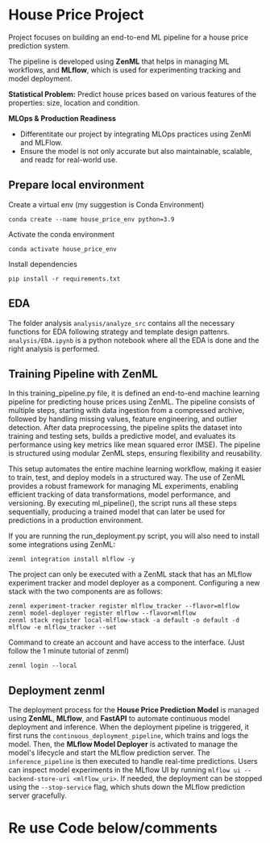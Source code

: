 # House Price Project

Project focuses on building an end-to-end ML pipeline for a house price prediction system.

The pipeline is developed using **ZenML** that helps in managing ML workflows, and **MLflow**, which is used for experimenting tracking and model deployment.

**Statistical Problem:** Predict house prices based on various features of the properties: size, location and condition.

**MLOps & Production Readiness**
- Differentitate our project by integrating MLOps practices using ZenMl and MLFlow.
- Ensure the model is not only accurate but also maintainable, scalable, and readz for real-world use.

## Prepare local environment

Create a virtual env
(my suggestion is Conda Environment)

```
conda create --name house_price_env python=3.9
```

Activate the conda environment

```
conda activate house_price_env
```

Install dependencies

```
pip install -r requirements.txt
```


## EDA

The folder analysis `analysis/analyze_src` contains all the necessary functions for EDA following strategy and template design pattenrs. `analysis/EDA.ipynb` is a python notebook where all the EDA is done and the right analysis is performed.

## Training Pipeline with ZenML

In this training_pipeline.py file, it is defined an end-to-end machine learning pipeline for predicting house prices using ZenML. The pipeline consists of multiple steps, starting with data ingestion from a compressed archive, followed by handling missing values, feature engineering, and outlier detection. After data preprocessing, the pipeline splits the dataset into training and testing sets, builds a predictive model, and evaluates its performance using key metrics like mean squared error (MSE). The pipeline is structured using modular ZenML steps, ensuring flexibility and reusability.

This setup automates the entire machine learning workflow, making it easier to train, test, and deploy models in a structured way. The use of ZenML provides a robust framework for managing ML experiments, enabling efficient tracking of data transformations, model performance, and versioning. By executing ml_pipeline(), the script runs all these steps sequentially, producing a trained model that can later be used for predictions in a production environment.

If you are running the run_deployment.py script, you will also need to install some integrations using ZenML:

```
zenml integration install mlflow -y 
```

The project can only be executed with a ZenML stack that has an MLflow experiment tracker and model deployer as a component. Configuring a new stack with the two components are as follows:

```
zenml experiment-tracker register mlflow_tracker --flavor=mlflow
zenml model-deployer register mlflow --flavor=mlflow
zenml stack register local-mlflow-stack -a default -o default -d mlflow -e mlflow_tracker --set
```

Command to create an account and have access to the interface.
(Just follow the 1 minute tutorial of zenml)

```
zenml login --local
```

## Deployment zenml

The deployment process for the **House Price Prediction Model** is managed using **ZenML**, **MLflow**, and **FastAPI** to automate continuous model deployment and inference. When the deployment pipeline is triggered, it first runs the `continuous_deployment_pipeline`, which trains and logs the model. Then, the **MLflow Model Deployer** is activated to manage the model's lifecycle and start the MLflow prediction server. The `inference_pipeline` is then executed to handle real-time predictions. Users can inspect model experiments in the MLflow UI by running `mlflow ui --backend-store-uri <mlflow_uri>`. If needed, the deployment can be stopped using the `--stop-service` flag, which shuts down the MLflow prediction server gracefully.




# Re use Code below/comments


